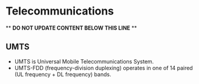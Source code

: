 Telecommunications
==================

** **DO NOT UPDATE CONTENT BELOW THIS LINE** **

UMTS
----

* UMTS is Universal Mobile Telecommunications System.
* UMTS-FDD (frequency-division duplexing) operates in one of 14 paired (UL frequency + DL frequency) bands.

